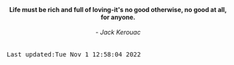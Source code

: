 
<div align="center"><b><span>Life must be rich and full of loving-it's no good otherwise, no good at all, for anyone.  </span></b><br><br><i> - Jack Kerouac</i></div>
<br><br><kbd>Last updated:Tue Nov  1 12:58:04 2022</kbd>